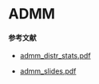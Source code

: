 # ADMM



#### 参考文献

- [admm_distr_stats.pdf](admm_distr_stats.pdf) 

- [admm_slides.pdf](admm_slides.pdf) 



